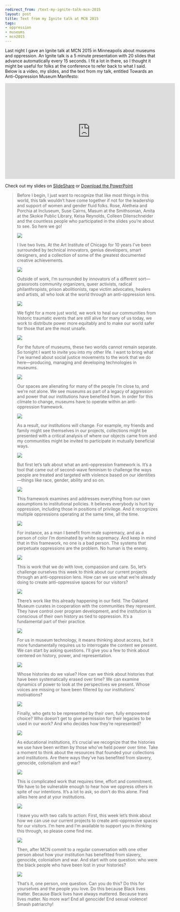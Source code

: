 ```yaml
---
redirect_from: /text-my-ignite-talk-mcn-2015
layout: post
title: Text from my Ignite talk at MCN 2015
tags:
- oppression
- museums
- mcn2015
---
```

Last night I gave an Ignite talk at MCN 2015 in Minneapolis about museums and oppression. An Ignite talk is a 5 minute presentation with 20 slides that advance automatically every 15 seconds. I fit a lot in there, so I thought it might be useful for folks at the conference to refer back to what I said. Below is a video, my slides, and the text from my talk, entitled Towards an Anti-Oppression Museum Manifesto:

<iframe width="560" height="315" src="https://www.youtube.com/embed/WicEkXGqv8Q" frameborder="0" allowfullscreen></iframe>

Check out my slides on [SlideShare](http://www.slideshare.net/nikhiltrivedi12/towards-and-antioppression-museum-manifesto) or [Download the PowerPoint](/IgniteMCN2015.pptx)

> 
> Before I begin, I just want to recognize that like most things in this world, this talk wouldn’t have come together if not for the leadership and support of women and gender fluid folks. Rose, Aletheia and Porchia at Incluseum, Suse Cairns, Masum at the Smithsonian, Amita at the Skokie Public Library, Keisa Reynolds, Colleen Dilenschneider and the countless people who participated in the slides you’re about to see. So here we go!
> 
> ![](/images/Slide02.jpg)
> 
> I live two lives. At the Art Institute of Chicago for 10 years I’ve been surrounded by technical innovators, genius developers, smart designers, and a collection of some of the greatest documented creative achievements.
> 
> ![](/images/Slide03.jpg)
> 
> Outside of work, I’m surrounded by innovators of a different sort—grassroots community organizers, queer activists, radical philanthropists, prison abolitionists, rape victim advocates, healers and artists, all who look at the world through an anti-oppression lens.
> 
> ![](/images/Slide04.jpg)
> 
> We fight for a more just world, we work to heal our communities from historic traumatic events that are still alive for many of us today, we work to distribute power more equitably and to make our world safer for those that are the most unsafe.
> 
> ![](/images/Slide05.jpg)
> 
> For the future of museums, these two worlds cannot remain separate. So tonight I want to  invite you into my other life. I want to bring what I’ve learned about social justice movements to the work that we do here—producing, managing and developing technologies in museums.
> 
> ![](/images/Slide06.jpg)
> 
> Our spaces are alienating for many of the people I’m close to, and we’re not alone. We see museums as part of a legacy of aggression and power that our institutions have benefited from. In order for this climate to change, museums have to operate within an anti-oppression framework.
> 
> ![](/images/Slide07.jpg)
> 
> As a result, our institutions will change. For example, my friends and family might see themselves in our projects, collections might be presented with a critical analysis of where our objects came from and my communities might be invited to participate in mutually beneficial ways.
> 
> ![](/images/Slide08.jpg)
> 
> But first let’s talk about what an anti-oppression framework is. It’s a tool that came out of second-wave feminism to challenge the ways people are treated and targeted with violence based on our identities—things like race, gender, ability and so on.
> 
> ![](/images/Slide09.jpg)
> 
> This framework examines and addresses everything from our own assumptions to institutional policies. It believes everybody is hurt by oppression, including those in positions of privilege. And it recognizes multiple oppressions operating at the same time, all the time.
> 
> ![](/images/Slide10.jpg)
> 
> For instance, as a man I benefit from male supremacy, and as a person of color I’m dominated by white supremacy. And keep in mind that in this framework, no one is a bad person. The systems that perpetuate oppressions are the problem. No human is the enemy.
> 
> ![](/images/Slide11.jpg)
> 
> This is work that we do with love, compassion and care. So, let’s challenge ourselves this week to think about our current projects through an anti-oppression lens. How can we use what we’re already doing to create anti-oppressive spaces for our visitors?
> 
> ![](/images/Slide12.jpg)
> 
> There’s work like this already happening in our field. The Oakland Museum curates in cooperation with the communities they represent. They have control over program development, and the institution is conscious of their own history as tied to oppression. It’s a fundamental part of their practice.
> 
> ![](/images/Slide13.jpg)
> 
> For us in museum technology, it means thinking about access, but it more fundamentally requires us to interrogate the content we present. We can start by asking questions. I’ll give you a few to think about centered on history, power, and representation.
> 
> ![](/images/Slide14.jpg)
> 
> Whose histories do we value? How can we think about histories that have been systematically erased over time? We can examine dynamics of power to look at the perspectives we present. Whose voices are missing or have been filtered by our institutions’ motivations?
> 
> ![](/images/Slide15.jpg)
> 
> Finally, who gets to be represented by their own, fully empowered choice? Who doesn’t get to give permission for their legacies to be used in our work? And who decides how they’re represented?
> 
> ![](/images/Slide16.jpg)
> 
> As educational institutions, it’s crucial we recognize that the histories we use have been written by those who’ve held power over time. Take a moment to think about the resources that founded your collections and institutions. Are there ways they’ve has benefited from slavery, genocide, colonialism and war?
> 
> ![](/images/Slide17.jpg)
> 
> This is complicated work that requires time, effort and commitment. We have to be vulnerable enough to hear how we oppress others in spite of our intentions. It’s a lot to ask, so don’t do this alone. Find allies here and at your institutions.
> 
> ![](/images/Slide18.jpg)
> 
> I leave you with two calls to action: First, this week let’s think about how we can use our current projects to create anti-oppressive spaces for our visitors. I’m here and I’m available to support you in thinking this through, so please come find me.
> 
> ![](/images/Slide19.jpg)
> 
> Then, after MCN commit to a regular conversation with one other person about how your institution has benefitted from slavery, genocide, colonialism and war. And start with one question: who were the black people who have been lost in your histories?
> 
> ![](/images/Slide20.jpg)
> 
> That’s it, one person, one question. Can you do this? Do this for yourselves and the people you love. Do this because Black lives matter. Because Black lives have always mattered. Because trans lives matter. No more war! End all genocide! End sexual violence! Smash patriarchy!
> 

